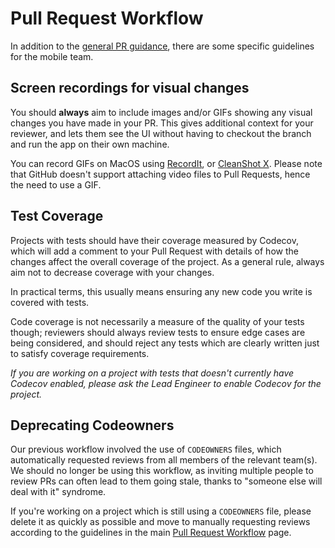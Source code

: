 # Pull Request Workflow

In addition to the [general PR guidance](../general/pull-requests.md), there are some specific guidelines for the mobile team.

## Screen recordings for visual changes

You should **always** aim to include images and/or GIFs showing any visual changes you have made in your PR. This gives additional context for your reviewer, and lets them see the UI without having to checkout the branch and run the app on their own machine.

You can record GIFs on MacOS using [RecordIt](https://recordit.co), or [CleanShot X](https://cleanshot.com). Please note that GitHub doesn't support attaching video files to Pull Requests, hence the need to use a GIF.

## Test Coverage

Projects with tests should have their coverage measured by Codecov, which will add a comment to your Pull Request with details of how the changes affect the overall coverage of the project. As a general rule, always aim not to decrease coverage with your changes.

In practical terms, this usually means ensuring any new code you write is covered with tests.

Code coverage is not necessarily a measure of the quality of your tests though; reviewers should always review tests to ensure edge cases are being considered, and should reject any tests which are clearly written just to satisfy coverage requirements.

_If you are working on a project with tests that doesn't currently have Codecov enabled, please ask the Lead Engineer to enable Codecov for the project._

## Deprecating Codeowners

Our previous workflow involved the use of `CODEOWNERS` files, which automatically requested reviews from all members of the relevant team(s). We should no longer be using this workflow, as inviting multiple people to review PRs can often lead to them going stale, thanks to "someone else will deal with it" syndrome.

If you're working on a project which is still using a `CODEOWNERS` file, please delete it as quickly as possible and move to manually requesting reviews according to the guidelines in the main [Pull Request Workflow](../general/pull-requests.md) page.
